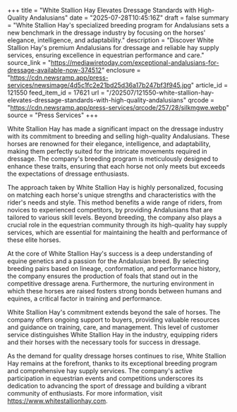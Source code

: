 +++
title = "White Stallion Hay Elevates Dressage Standards with High-Quality Andalusians"
date = "2025-07-28T10:45:16Z"
draft = false
summary = "White Stallion Hay's specialized breeding program for Andalusians sets a new benchmark in the dressage industry by focusing on the horses' elegance, intelligence, and adaptability."
description = "Discover White Stallion Hay's premium Andalusians for dressage and reliable hay supply services, ensuring excellence in equestrian performance and care."
source_link = "https://mediawiretoday.com/exceptional-andalusians-for-dressage-available-now-374512"
enclosure = "https://cdn.newsramp.app/press-services/newsimage/4d5c1fc2e21bd25d36a17b247bf3f945.jpg"
article_id = 121550
feed_item_id = 17621
url = "/202507/121550-white-stallion-hay-elevates-dressage-standards-with-high-quality-andalusians"
qrcode = "https://cdn.newsramp.app/press-services/qrcode/257/28/silkmgwe.webp"
source = "Press Services"
+++

<p>White Stallion Hay has made a significant impact on the dressage industry with its commitment to breeding and selling high-quality Andalusians. These horses are renowned for their elegance, intelligence, and adaptability, making them perfectly suited for the intricate movements required in dressage. The company's breeding program is meticulously designed to enhance these traits, ensuring that each horse not only meets but exceeds the expectations of dressage enthusiasts.</p><p>The approach taken by White Stallion Hay is highly personalized, focusing on matching each horse's unique strengths and characteristics with the rider's needs and style. This method benefits a wide range of riders, from novices to experienced competitors, by providing Andalusians that are tailored to various skill levels. Beyond breeding, the company also plays a crucial role in the equestrian community through its high-quality hay supply services, which are essential for maintaining the health and performance of these elite horses.</p><p>At the core of White Stallion Hay's success is a deep understanding of equine genetics and a passion for the Andalusian breed. By selecting breeding pairs based on lineage, conformation, and performance history, the company ensures the production of foals that stand out in the competitive dressage arena. Furthermore, the nurturing environment in which these horses are raised fosters strong bonds between humans and equines, a critical factor in training and performance.</p><p>White Stallion Hay's commitment extends beyond the sale of horses. The company offers ongoing support to buyers, providing valuable resources and guidance on training, care, and management. This level of customer service distinguishes White Stallion Hay in the industry, equipping riders and their horses with the necessary tools for success in dressage.</p><p>As the demand for quality dressage horses continues to rise, White Stallion Hay remains at the forefront, thanks to its exceptional breeding program and comprehensive hay supply services. The company's active participation in equestrian events and competitions underscores its dedication to advancing the sport of dressage and building a vibrant community of enthusiasts. For more information, visit <a href='https://www.whitestallionhay.com' rel='nofollow' target='_blank'>https://www.whitestallionhay.com</a>.</p>